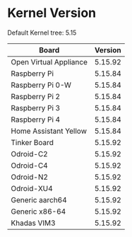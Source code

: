 
# Kernel Version

Default Kernel tree: 5.15

| Board | Version |
|-------|---------|
| Open Virtual Appliance | 5.15.92 |
| Raspberry Pi | 5.15.84 |
| Raspberry Pi 0-W | 5.15.84 |
| Raspberry Pi 2 | 5.15.84 |
| Raspberry Pi 3 | 5.15.84 |
| Raspberry Pi 4 | 5.15.84 |
| Home Assistant Yellow | 5.15.84 |
| Tinker Board | 5.15.92 |
| Odroid-C2 | 5.15.92 |
| Odroid-C4 | 5.15.92 |
| Odroid-N2 | 5.15.92 |
| Odroid-XU4 | 5.15.92 |
| Generic aarch64 | 5.15.92 |
| Generic x86-64 | 5.15.92 |
| Khadas VIM3 | 5.15.92 |
